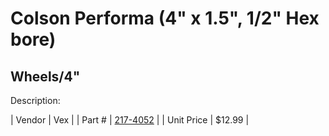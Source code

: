 # Colson Performa (4" x 1.5", 1/2" Hex bore)
## Wheels/4"
Description: 	 

| Vendor | Vex | 
| Part # | [217-4052](http://www.vexrobotics.com/vexpro/motion/wheels-and-hubs/colsonperforma.html) | 
| Unit Price | $12.99 | 
